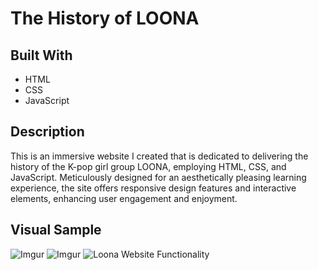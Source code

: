 # The History of LOONA

## Built With
- HTML
- CSS
- JavaScript

## Description

This is an immersive website I created that is dedicated to delivering the history of the K-pop girl group LOONA, employing HTML, CSS, and JavaScript. Meticulously designed for an aesthetically pleasing learning experience, the site offers responsive design features and interactive elements, enhancing user engagement and enjoyment.

## Visual Sample
![Imgur](https://i.imgur.com/4v7VWCq.png)
![Imgur](https://i.imgur.com/AmLWqlvt.png)
![Loona Website Functionality]([https://giphy.com/embed/GbrYSdVwwbqDXybmjS](https://media.giphy.com/media/v1.Y2lkPTc5MGI3NjExcGszN29hdzZqdGU0ODdrbGU1bHl2NjB3MzFwcjc0anVocWp4ZGl1byZlcD12MV9pbnRlcm5hbF9naWZfYnlfaWQmY3Q9Zw/GbrYSdVwwbqDXybmjS/giphy.gif)https://media.giphy.com/media/v1.Y2lkPTc5MGI3NjExcGszN29hdzZqdGU0ODdrbGU1bHl2NjB3MzFwcjc0anVocWp4ZGl1byZlcD12MV9pbnRlcm5hbF9naWZfYnlfaWQmY3Q9Zw/GbrYSdVwwbqDXybmjS/giphy.gif)


